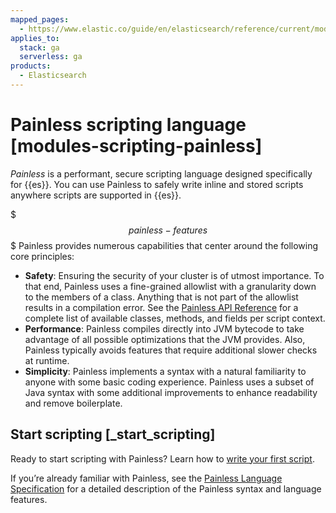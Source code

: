 ```yaml
---
mapped_pages:
  - https://www.elastic.co/guide/en/elasticsearch/reference/current/modules-scripting-painless.html
applies_to:
  stack: ga
  serverless: ga
products:
  - Elasticsearch
---
```


# Painless scripting language [modules-scripting-painless]

*Painless* is a performant, secure scripting language designed specifically for {{es}}. You can use Painless to safely write inline and stored scripts anywhere scripts are supported in {{es}}.

$$$painless-features$$$
Painless provides numerous capabilities that center around the following core principles:

* **Safety**: Ensuring the security of your cluster is of utmost importance. To that end, Painless uses a fine-grained allowlist with a granularity down to the members of a class. Anything that is not part of the allowlist results in a compilation error. See the [Painless API Reference](https://www.elastic.co/guide/en/elasticsearch/painless/current/painless-api-reference.html) for a complete list of available classes, methods, and fields per script context.
* **Performance**: Painless compiles directly into JVM bytecode to take advantage of all possible optimizations that the JVM provides. Also, Painless typically avoids features that require additional slower checks at runtime.
* **Simplicity**: Painless implements a syntax with a natural familiarity to anyone with some basic coding experience. Painless uses a subset of Java syntax with some additional improvements to enhance readability and remove boilerplate.


## Start scripting [_start_scripting]

Ready to start scripting with Painless? Learn how to [write your first script](modules-scripting-using.md).

If you’re already familiar with Painless, see the [Painless Language Specification](elasticsearch://reference/scripting-languages/painless/painless-language-specification.md) for a detailed description of the Painless syntax and language features.
